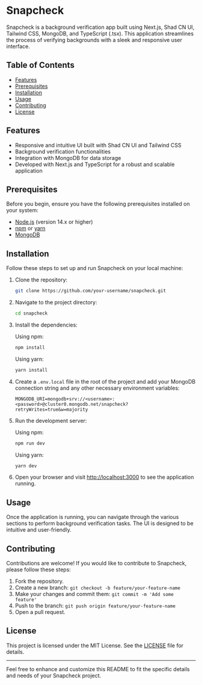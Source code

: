 # Snapcheck

Snapcheck is a background verification app built using Next.js, Shad CN UI, Tailwind CSS, MongoDB, and TypeScript (.tsx). This application streamlines the process of verifying backgrounds with a sleek and responsive user interface.

## Table of Contents

- [Features](#features)
- [Prerequisites](#prerequisites)
- [Installation](#installation)
- [Usage](#usage)
- [Contributing](#contributing)
- [License](#license)

## Features

- Responsive and intuitive UI built with Shad CN UI and Tailwind CSS
- Background verification functionalities
- Integration with MongoDB for data storage
- Developed with Next.js and TypeScript for a robust and scalable application

## Prerequisites

Before you begin, ensure you have the following prerequisites installed on your system:

- [Node.js](https://nodejs.org/en/download/) (version 14.x or higher)
- [npm](https://www.npmjs.com/get-npm) or [yarn](https://classic.yarnpkg.com/en/docs/install/#windows-stable)
- [MongoDB](https://docs.mongodb.com/manual/installation/)

## Installation

Follow these steps to set up and run Snapcheck on your local machine:

1. Clone the repository:

    ```bash
    git clone https://github.com/your-username/snapcheck.git
    ```

2. Navigate to the project directory:

    ```bash
    cd snapcheck
    ```

3. Install the dependencies:

    Using npm:
    ```bash
    npm install
    ```

    Using yarn:
    ```bash
    yarn install
    ```

4. Create a `.env.local` file in the root of the project and add your MongoDB connection string and any other necessary environment variables:

    ```env
    MONGODB_URI=mongodb+srv://<username>:<password>@cluster0.mongodb.net/snapcheck?retryWrites=true&w=majority
    ```

5. Run the development server:

    Using npm:
    ```bash
    npm run dev
    ```

    Using yarn:
    ```bash
    yarn dev
    ```

6. Open your browser and visit [http://localhost:3000](http://localhost:3000) to see the application running.

## Usage

Once the application is running, you can navigate through the various sections to perform background verification tasks. The UI is designed to be intuitive and user-friendly.

## Contributing

Contributions are welcome! If you would like to contribute to Snapcheck, please follow these steps:

1. Fork the repository.
2. Create a new branch: `git checkout -b feature/your-feature-name`
3. Make your changes and commit them: `git commit -m 'Add some feature'`
4. Push to the branch: `git push origin feature/your-feature-name`
5. Open a pull request.

## License

This project is licensed under the MIT License. See the [LICENSE](LICENSE) file for details.

---

Feel free to enhance and customize this README to fit the specific details and needs of your Snapcheck project.
